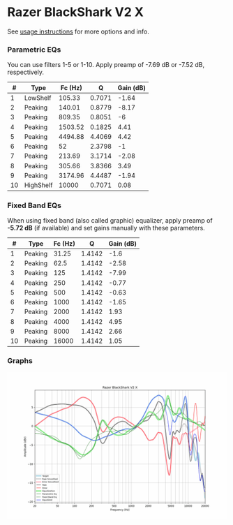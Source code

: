 # Razer BlackShark V2 X
See [usage instructions](https://github.com/jaakkopasanen/AutoEq#usage) for more options and info.

### Parametric EQs
You can use filters 1-5 or 1-10. Apply preamp of -7.69 dB or -7.52 dB, respectively.

|   # | Type      |   Fc (Hz) |      Q |   Gain (dB) |
|-----|-----------|-----------|--------|-------------|
|   1 | LowShelf  |    105.33 | 0.7071 |       -1.64 |
|   2 | Peaking   |    140.01 | 0.8779 |       -8.17 |
|   3 | Peaking   |    809.35 | 0.8051 |       -6    |
|   4 | Peaking   |   1503.52 | 0.1825 |        4.41 |
|   5 | Peaking   |   4494.88 | 4.4069 |        4.42 |
|   6 | Peaking   |     52    | 2.3798 |       -1    |
|   7 | Peaking   |    213.69 | 3.1714 |       -2.08 |
|   8 | Peaking   |    305.66 | 3.8366 |        3.49 |
|   9 | Peaking   |   3174.96 | 4.4487 |       -1.94 |
|  10 | HighShelf |  10000    | 0.7071 |        0.08 |

### Fixed Band EQs
When using fixed band (also called graphic) equalizer, apply preamp of **-5.72 dB** (if available) and set gains manually with these parameters.

|   # | Type    |   Fc (Hz) |      Q |   Gain (dB) |
|-----|---------|-----------|--------|-------------|
|   1 | Peaking |     31.25 | 1.4142 |       -1.6  |
|   2 | Peaking |     62.5  | 1.4142 |       -2.58 |
|   3 | Peaking |    125    | 1.4142 |       -7.99 |
|   4 | Peaking |    250    | 1.4142 |       -0.77 |
|   5 | Peaking |    500    | 1.4142 |       -0.63 |
|   6 | Peaking |   1000    | 1.4142 |       -1.65 |
|   7 | Peaking |   2000    | 1.4142 |        1.93 |
|   8 | Peaking |   4000    | 1.4142 |        4.95 |
|   9 | Peaking |   8000    | 1.4142 |        2.66 |
|  10 | Peaking |  16000    | 1.4142 |        1.05 |

### Graphs
![](./Razer%20BlackShark%20V2%20X.png)
